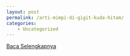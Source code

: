 ```yaml
---
layout: post
permalink: /arti-mimpi-di-gigit-kuda-hitam/
categories:
    - Uncategorized
---
```


[Baca Selengkapnya](/08)